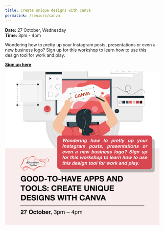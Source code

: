 ```yaml
---
title: Create unique designs with Canva
permalink: /seniors/canva
---
```

**Date:** 27 October, Wednesday   
**Time:** 3pm - 4pm

Wondering how to pretty up your Instagram posts, presentations or even a new business logo? Sign up for this workshop to learn how to use this design tool for work and play.


[**Sign up here**](https://zoom.us/webinar/register/8016310019135/WN_jW2Of2q1SNyD6EDRxOWeOQ)

![Alt text for image on Isomer site](/images/seniors-octcanva.jpeg)